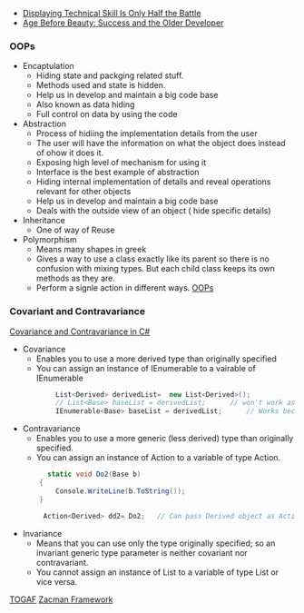 * [Displaying Technical Skill Is Only Half the Battle](https://msdn.microsoft.com/en-us/magazine/mt808497)
* [Age Before Beauty: Success and the Older Developer](https://msdn.microsoft.com/en-us/magazine/mt793266)

### OOPs
* Encaptulation
    * Hiding state and packging related stuff.
    * Methods used and state is hidden.
    * Help us in develop and maintain a big code base
    * Also known as data hiding
    * Full control on data by using the code
* Abstraction
    * Process of hidiing the implementation details from the user
    * The user will have the information on what the object does instead of ohow it does it.
    * Exposing high level of mechanism for using it
    * Interface is the best example of abstraction
    * Hiding internal implementation of details and reveal operations relevant for other objects
    * Help us in develop and maintain a big code base
    * Deals with the outside view of an object ( hide specific details)
* Inheritance
    * One of way of Reuse 
* Polymorphism
    * Means many shapes in greek
    * Gives a way to use a class exactly like its parent so there is no confusion with mixing types. But each child class keeps its own methods    as they are.
    * Perform a signle action in different ways.
[OOPs](https://medium.com/from-the-scratch/oop-everything-you-need-to-know-about-object-oriented-programming-aee3c18e281b)

### Covariant and Contravariance
[Covariance and Contravariance in C#](https://blogs.msdn.microsoft.com/ericlippert/2007/10/16/covariance-and-contravariance-in-c-part-one/)
* Covariance
    * Enables you to use a more derived type than originally specified
    * You can assign an instance of IEnumerable<Derived> to a vairable of IEnumerable<Base>
    ```csharp
            List<Derived> derivedList=  new List<Derived>();
            // List<Base> baseList = derivedList;      // won't work as List<Derived> is not derived from List<Base>
            IEnumerable<Base> baseList = derivedList;      // Works because IEnumerable<out T> , as IEnumerable is marked as Covariance
    ```
* Contravariance
    * Enables you to use a more generic (less derived) type than originally specified.
    * You can assign an instance of Action<Base> to a variable of type Action<Derived>.
    ```csharp
          static void Do2(Base b)
        {
            Console.WriteLine(b.ToString());
        }

         Action<Derived> dd2= Do2;   // Can pass Derived object as Action<In> was defined contravariance
    ```
* Invariance
    * Means that you can use only the type originally specified; so an invariant generic type parameter is neither covariant nor contravariant.
    * You cannot assign an instance of List<Base> to a variable of type List<Derived> or vice versa.

[TOGAF](https://pubs.opengroup.org/architecture/togaf9-doc/arch/?ref=wellarchitected-wp)
[Zacman Framework](https://www.zachman.com/about-the-zachman-framework?ref=wellarchitected-wp)